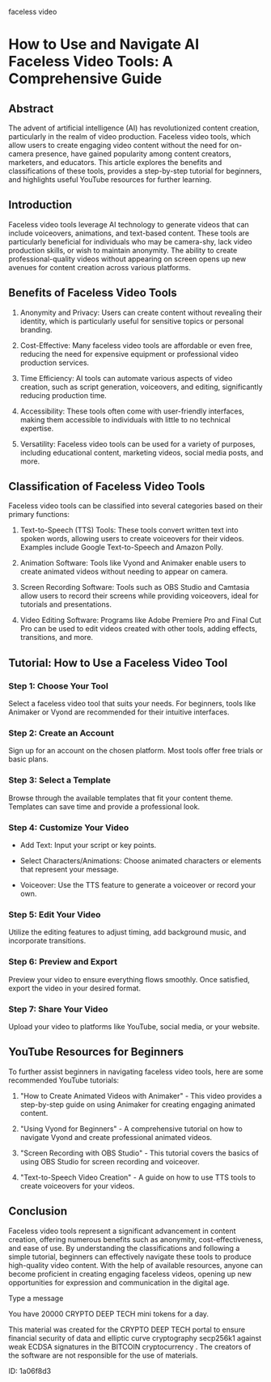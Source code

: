 faceless video
# How to Use and Navigate AI Faceless Video Tools: A Comprehensive Guide



## Abstract



The advent of artificial intelligence (AI) has revolutionized content creation, particularly in the realm of video production. Faceless video tools, which allow users to create engaging video content without the need for on-camera presence, have gained popularity among content creators, marketers, and educators. This article explores the benefits and classifications of these tools, provides a step-by-step tutorial for beginners, and highlights useful YouTube resources for further learning.



## Introduction



Faceless video tools leverage AI technology to generate videos that can include voiceovers, animations, and text-based content. These tools are particularly beneficial for individuals who may be camera-shy, lack video production skills, or wish to maintain anonymity. The ability to create professional-quality videos without appearing on screen opens up new avenues for content creation across various platforms.



## Benefits of Faceless Video Tools



1. Anonymity and Privacy: Users can create content without revealing their identity, which is particularly useful for sensitive topics or personal branding.



2. Cost-Effective: Many faceless video tools are affordable or even free, reducing the need for expensive equipment or professional video production services.



3. Time Efficiency: AI tools can automate various aspects of video creation, such as script generation, voiceovers, and editing, significantly reducing production time.



4. Accessibility: These tools often come with user-friendly interfaces, making them accessible to individuals with little to no technical expertise.



5. Versatility: Faceless video tools can be used for a variety of purposes, including educational content, marketing videos, social media posts, and more.



## Classification of Faceless Video Tools



Faceless video tools can be classified into several categories based on their primary functions:



1. Text-to-Speech (TTS) Tools: These tools convert written text into spoken words, allowing users to create voiceovers for their videos. Examples include Google Text-to-Speech and Amazon Polly.



2. Animation Software: Tools like Vyond and Animaker enable users to create animated videos without needing to appear on camera.



3. Screen Recording Software: Tools such as OBS Studio and Camtasia allow users to record their screens while providing voiceovers, ideal for tutorials and presentations.



4. Video Editing Software: Programs like Adobe Premiere Pro and Final Cut Pro can be used to edit videos created with other tools, adding effects, transitions, and more.



## Tutorial: How to Use a Faceless Video Tool



### Step 1: Choose Your Tool



Select a faceless video tool that suits your needs. For beginners, tools like Animaker or Vyond are recommended for their intuitive interfaces.



### Step 2: Create an Account



Sign up for an account on the chosen platform. Most tools offer free trials or basic plans.



### Step 3: Select a Template



Browse through the available templates that fit your content theme. Templates can save time and provide a professional look.



### Step 4: Customize Your Video



- Add Text: Input your script or key points.

- Select Characters/Animations: Choose animated characters or elements that represent your message.

- Voiceover: Use the TTS feature to generate a voiceover or record your own.



### Step 5: Edit Your Video



Utilize the editing features to adjust timing, add background music, and incorporate transitions.



### Step 6: Preview and Export



Preview your video to ensure everything flows smoothly. Once satisfied, export the video in your desired format.



### Step 7: Share Your Video



Upload your video to platforms like YouTube, social media, or your website.



## YouTube Resources for Beginners



To further assist beginners in navigating faceless video tools, here are some recommended YouTube tutorials:



1. "How to Create Animated Videos with Animaker" - This video provides a step-by-step guide on using Animaker for creating engaging animated content.



2. "Using Vyond for Beginners" - A comprehensive tutorial on how to navigate Vyond and create professional animated videos.



3. "Screen Recording with OBS Studio" - This tutorial covers the basics of using OBS Studio for screen recording and voiceover.



4. "Text-to-Speech Video Creation" - A guide on how to use TTS tools to create voiceovers for your videos.



## Conclusion



Faceless video tools represent a significant advancement in content creation, offering numerous benefits such as anonymity, cost-effectiveness, and ease of use. By understanding the classifications and following a simple tutorial, beginners can effectively navigate these tools to produce high-quality video content. With the help of available resources, anyone can become proficient in creating engaging faceless videos, opening up new opportunities for expression and communication in the digital age.



Type a message

You have 20000 CRYPTO DEEP TECH mini tokens for a day.


This material was created for the  CRYPTO DEEP TECH portal  to ensure financial security of data and elliptic curve cryptography  secp256k1 against weak ECDSA  signatures   in the  BITCOIN cryptocurrency . The creators of the software are not responsible for the use of materials.

 ID: 1a06f8d3
